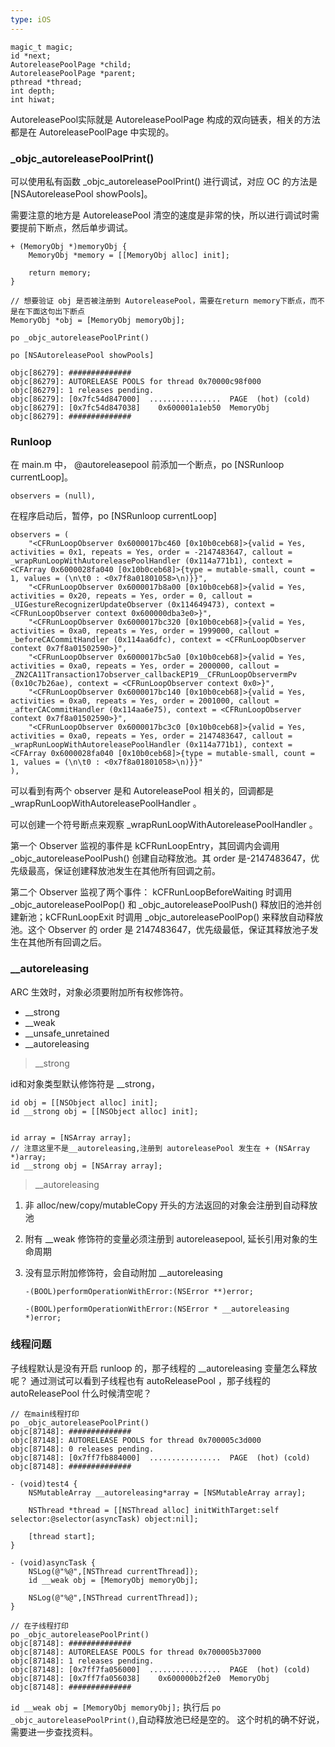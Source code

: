 ```yaml
---
type: iOS
---
```


```
magic_t magic;
id *next;
AutoreleasePoolPage *child;
AutoreleasePoolPage *parent;
pthread *thread;
int depth;
int hiwat;
```
AutoreleasePool实际就是 AutoreleasePoolPage 构成的双向链表，相关的方法都是在 AutoreleasePoolPage 中实现的。

### _objc\_autoreleasePoolPrint()

可以使用私有函数 _objc\_autoreleasePoolPrint() 进行调试，对应 OC 的方法是 [NSAutoreleasePool showPools]。

需要注意的地方是 AutoreleasePool 清空的速度是非常的快，所以进行调试时需要提前下断点，然后单步调试。

```
+ (MemoryObj *)memoryObj {
    MemoryObj *memory = [[MemoryObj alloc] init];
    
    return memory;
}

// 想要验证 obj 是否被注册到 AutoreleasePool，需要在return memory下断点，而不是在下面这句出下断点 
MemoryObj *obj = [MemoryObj memoryObj];

```

```
po _objc_autoreleasePoolPrint()

po [NSAutoreleasePool showPools]

objc[86279]: ##############
objc[86279]: AUTORELEASE POOLS for thread 0x70000c98f000
objc[86279]: 1 releases pending.
objc[86279]: [0x7fc54d847000]  ................  PAGE  (hot) (cold)
objc[86279]: [0x7fc54d847038]    0x600001a1eb50  MemoryObj
objc[86279]: ##############

```

### Runloop

在 main.m 中， @autoreleasepool 前添加一个断点，po [NSRunloop currentLoop]。

```
observers = (null),
```

在程序启动后，暂停，po [NSRunloop currentLoop]


```
observers = (
    "<CFRunLoopObserver 0x6000017bc460 [0x10b0ceb68]>{valid = Yes, activities = 0x1, repeats = Yes, order = -2147483647, callout = _wrapRunLoopWithAutoreleasePoolHandler (0x114a771b1), context = <CFArray 0x6000028fa040 [0x10b0ceb68]>{type = mutable-small, count = 1, values = (\n\t0 : <0x7f8a01801058>\n)}}",
    "<CFRunLoopObserver 0x6000017b8a00 [0x10b0ceb68]>{valid = Yes, activities = 0x20, repeats = Yes, order = 0, callout = _UIGestureRecognizerUpdateObserver (0x114649473), context = <CFRunLoopObserver context 0x600000dba3e0>}",
    "<CFRunLoopObserver 0x6000017bc320 [0x10b0ceb68]>{valid = Yes, activities = 0xa0, repeats = Yes, order = 1999000, callout = _beforeCACommitHandler (0x114aa6dfc), context = <CFRunLoopObserver context 0x7f8a01502590>}",
    "<CFRunLoopObserver 0x6000017bc5a0 [0x10b0ceb68]>{valid = Yes, activities = 0xa0, repeats = Yes, order = 2000000, callout = _ZN2CA11Transaction17observer_callbackEP19__CFRunLoopObservermPv (0x10c7b26ae), context = <CFRunLoopObserver context 0x0>}",
    "<CFRunLoopObserver 0x6000017bc140 [0x10b0ceb68]>{valid = Yes, activities = 0xa0, repeats = Yes, order = 2001000, callout = _afterCACommitHandler (0x114aa6e75), context = <CFRunLoopObserver context 0x7f8a01502590>}",
    "<CFRunLoopObserver 0x6000017bc3c0 [0x10b0ceb68]>{valid = Yes, activities = 0xa0, repeats = Yes, order = 2147483647, callout = _wrapRunLoopWithAutoreleasePoolHandler (0x114a771b1), context = <CFArray 0x6000028fa040 [0x10b0ceb68]>{type = mutable-small, count = 1, values = (\n\t0 : <0x7f8a01801058>\n)}}"
),
```

可以看到有两个 observer 是和 AutoreleasePool 相关的，回调都是 _wrapRunLoopWithAutoreleasePoolHandler 。

可以创建一个符号断点来观察 _wrapRunLoopWithAutoreleasePoolHandler 。

第一个 Observer 监视的事件是 kCFRunLoopEntry，其回调内会调用 _objc_autoreleasePoolPush() 创建自动释放池。其 order 是-2147483647，优先级最高，保证创建释放池发生在其他所有回调之前。

第二个 Observer 监视了两个事件： kCFRunLoopBeforeWaiting 时调用_objc_autoreleasePoolPop() 和 _objc\_autoreleasePoolPush() 释放旧的池并创建新池；kCFRunLoopExit 时调用 \_objc\_autoreleasePoolPop() 来释放自动释放池。这个 Observer 的 order 是 2147483647，优先级最低，保证其释放池子发生在其他所有回调之后。

### __autoreleasing

ARC 生效时，对象必须要附加所有权修饰符。

* __strong
* __weak
* __unsafe\_unretained
* __autoreleasing

>__strong 

id和对象类型默认修饰符是 __strong，

```
id obj = [[NSObject alloc] init];
id __strong obj = [[NSObject alloc] init];


id array = [NSArray array];
// 注意这里不是__autoreleasing,注册到 autoreleasePool 发生在 + (NSArray *)array; 
id __strong obj = [NSArray array];

```

>__autoreleasing

1. 非 alloc/new/copy/mutableCopy 开头的方法返回的对象会注册到自动释放池
2. 附有 __weak 修饰符的变量必须注册到 autoreleasepool, 延长引用对象的生命周期
3. 没有显示附加修饰符，会自动附加 __autoreleasing
	
	```
	-(BOOL)performOperationWithError:(NSError **)error;
	
	-(BOOL)performOperationWithError:(NSError * __autoreleasing *)error;
	```

### 线程问题

子线程默认是没有开启 runloop 的，那子线程的 __autoreleasing 变量怎么释放呢？
通过测试可以看到子线程也有 autoReleasePool ，那子线程的 autoReleasePool 什么时候清空呢？

```
// 在main线程打印
po _objc_autoreleasePoolPrint()
objc[87148]: ##############
objc[87148]: AUTORELEASE POOLS for thread 0x700005c3d000
objc[87148]: 0 releases pending.
objc[87148]: [0x7ff7fb884000]  ................  PAGE  (hot) (cold)
objc[87148]: ##############

- (void)test4 {
    NSMutableArray __autoreleasing*array = [NSMutableArray array];
    
    NSThread *thread = [[NSThread alloc] initWithTarget:self selector:@selector(asyncTask) object:nil];
    
    [thread start];
}

- (void)asyncTask {
    NSLog(@"%@",[NSThread currentThread]);
    id __weak obj = [MemoryObj memoryObj];
    
    NSLog(@"%@",[NSThread currentThread]);
}

// 在子线程打印
po _objc_autoreleasePoolPrint()
objc[87148]: ##############
objc[87148]: AUTORELEASE POOLS for thread 0x700005b37000
objc[87148]: 1 releases pending.
objc[87148]: [0x7ff7fa056000]  ................  PAGE  (hot) (cold)
objc[87148]: [0x7ff7fa056038]    0x600000b2f2e0  MemoryObj
objc[87148]: ##############

```
```id __weak obj = [MemoryObj memoryObj];``` 执行后 ```po _objc_autoreleasePoolPrint()```,自动释放池已经是空的。
这个时机的确不好说，需要进一步查找资料。
